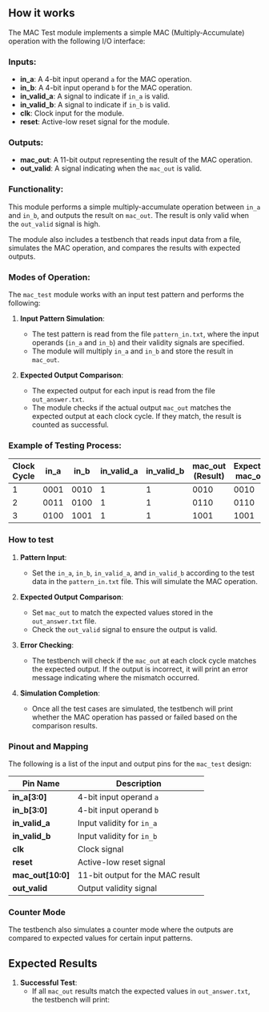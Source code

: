 <!---

This file is used to generate your project datasheet. Please fill in the information below and delete any unused
sections.

You can also include images in this folder and reference them in the markdown. Each image must be less than
512 kb in size, and the combined size of all images must be less than 1 MB.

-->

## How it works

The MAC Test module implements a simple MAC (Multiply-Accumulate) operation with the following I/O interface:

### Inputs:
- **in_a**: A 4-bit input operand `a` for the MAC operation.
- **in_b**: A 4-bit input operand `b` for the MAC operation.
- **in_valid_a**: A signal to indicate if `in_a` is valid.
- **in_valid_b**: A signal to indicate if `in_b` is valid.
- **clk**: Clock input for the module.
- **reset**: Active-low reset signal for the module.

### Outputs:
- **mac_out**: A 11-bit output representing the result of the MAC operation.
- **out_valid**: A signal indicating when the `mac_out` is valid.

### Functionality:
This module performs a simple multiply-accumulate operation between `in_a` and `in_b`, and outputs the result on `mac_out`. The result is only valid when the `out_valid` signal is high.

The module also includes a testbench that reads input data from a file, simulates the MAC operation, and compares the results with expected outputs.

### Modes of Operation:
The `mac_test` module works with an input test pattern and performs the following:

1. **Input Pattern Simulation**:
   - The test pattern is read from the file `pattern_in.txt`, where the input operands (`in_a` and `in_b`) and their validity signals are specified.
   - The module will multiply `in_a` and `in_b` and store the result in `mac_out`.

2. **Expected Output Comparison**:
   - The expected output for each input is read from the file `out_answer.txt`.
   - The module checks if the actual output `mac_out` matches the expected output at each clock cycle. If they match, the result is counted as successful.

### Example of Testing Process:

| Clock Cycle | in_a | in_b | in_valid_a | in_valid_b | mac_out (Result) | Expected mac_out | out_valid |
|-------------|------|------|------------|------------|------------------|------------------|-----------|
| 1           | 0001 | 0010 | 1          | 1          | 0010             | 0010             | 1         |
| 2           | 0011 | 0100 | 1          | 1          | 0110             | 0110             | 1         |
| 3           | 0100 | 1001 | 1          | 1          | 1001             | 1001             | 1         |

### How to test

1. **Pattern Input**:
   - Set the `in_a`, `in_b`, `in_valid_a`, and `in_valid_b` according to the test data in the `pattern_in.txt` file. This will simulate the MAC operation.
   
2. **Expected Output Comparison**:
   - Set `mac_out` to match the expected values stored in the `out_answer.txt` file.
   - Check the `out_valid` signal to ensure the output is valid.

3. **Error Checking**:
   - The testbench will check if the `mac_out` at each clock cycle matches the expected output. If the output is incorrect, it will print an error message indicating where the mismatch occurred.

4. **Simulation Completion**:
   - Once all the test cases are simulated, the testbench will print whether the MAC operation has passed or failed based on the comparison results.

### Pinout and Mapping

The following is a list of the input and output pins for the `mac_test` design:

| Pin Name      | Description                   |
|---------------|-------------------------------|
| **in_a[3:0]** | 4-bit input operand `a`        |
| **in_b[3:0]** | 4-bit input operand `b`        |
| **in_valid_a**| Input validity for `in_a`      |
| **in_valid_b**| Input validity for `in_b`      |
| **clk**       | Clock signal                   |
| **reset**     | Active-low reset signal        |
| **mac_out[10:0]** | 11-bit output for the MAC result |
| **out_valid** | Output validity signal         |

### Counter Mode
The testbench also simulates a counter mode where the outputs are compared to expected values for certain input patterns.

## Expected Results
1. **Successful Test**:
   - If all `mac_out` results match the expected values in `out_answer.txt`, the testbench will print:
